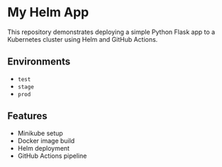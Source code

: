 # My Helm App

This repository demonstrates deploying a simple Python Flask app to a Kubernetes cluster using Helm and GitHub Actions.

## Environments

- `test`
- `stage`
- `prod`

## Features

- Minikube setup
- Docker image build
- Helm deployment
- GitHub Actions pipeline
